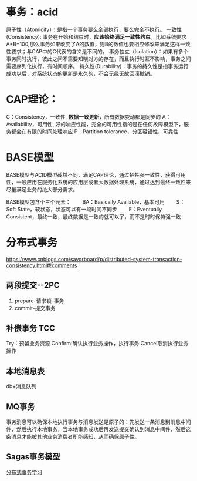 
# 事务：acid
原子性（Atomicity）：是指一个事务要么全部执行，要么完全不执行。
一致性(Consistency): 事务在开始和结束时，**应该始终满足一致性约束**。比如系统要求A+B=100,那么事务如果改变了A的数值，则B的数值也要相应修改来满足这样一致性要求；与CAP中的C代表的含义是不同的。
事务独立（Isolation）：如果有多个事务同时执行，彼此之间不需要知晓对方的存在，而且执行时互不影响，事务之间需要序列化执行，有时间顺序。
持久性(Durability)：事务的持久性是指事务运行成功以后，对系统状态的更新是永久的，不会无缘无故回滚撤销。

# CAP理论：
C：Consistency，一致性, **数据一致更新**，所有数据变动都是同步的
A：Availability，可用性, 好的响应性能，完全的可用性指的是在任何故障模型下，服务都会在有限的时间处理响应
P：Partition tolerance，分区容错性，可靠性


# BASE模型
BASE模型与ACID模型截然不同，满足CAP理论，通过牺牲强一致性，获得可用性，一般应用在服务化系统的应用层或者大数据处理系统，通过达到最终一致性来尽量满足业务的绝大部分需求。 

BASE模型包含个三个元素：
　　BA：Basically Available，基本可用
　　S：Soft State，软状态，状态可以有一段时间不同步
　　E：Eventually Consistent，最终一致，最终数据是一致的就可以了，而不是时时保持强一致

# 分布式事务
https://www.cnblogs.com/savorboard/p/distributed-system-transaction-consistency.html#!comments
 ## 两段提交--2PC
1. prepare-请求锁-事务
2. commit-提交事务
 ## 补偿事务 TCC
 Try：预留业务资源
 Confirm:确认执行业务操作，执行事务
 Cancel取消执行业务操作
 ## 本地消息表
 db+消息队列
 ## MQ事务
事务消息可以确保本地执行事务与消息发送是原子的：先发送一条消息到消息中间件，然后执行本地事务，当本地事务成功后再发送提交确认到消息中间件，然后这条消息才能被其他业务消费者所能感知，从而确保原子性。

 ## Sagas事务模型

[分布式事务学习](https://blog.csdn.net/qq_27384769/article/details/79302497)